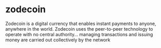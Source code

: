 # zodecoin
Zodecoin is a digital currency that enables instant payments to anyone, anywhere in the world. Zodecoin uses the peer-to-peer technology to operate with no central authority... managing transactions and issuing money are carried out collectively by the network
